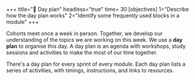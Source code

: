+++
title="📅 Day plan"
headless="true"
time= 30
[objectives]
    1="Describe how the day plan works"
    2="Identify some frequently used blocks in a module"
+++

Cohorts meet once a week in person. Together, we develop our understanding of the topics we are working on this week. We use a **day plan** to organise this day. A day plan is an agenda with workshops, study sessions and activities to make the most of our time together.

There's a day plan for every sprint of every module. Each day plan lists a series of activities, with timings, instructions, and links to resources.
